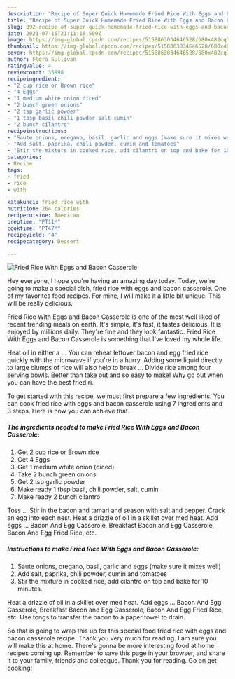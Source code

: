 ```yaml
---
description: "Recipe of Super Quick Homemade Fried Rice With Eggs and Bacon Casserole"
title: "Recipe of Super Quick Homemade Fried Rice With Eggs and Bacon Casserole"
slug: 892-recipe-of-super-quick-homemade-fried-rice-with-eggs-and-bacon-casserole
date: 2021-07-15T21:11:18.509Z
image: https://img-global.cpcdn.com/recipes/5158863034646528/680x482cq70/fried-rice-with-eggs-and-bacon-casserole-recipe-main-photo.jpg
thumbnail: https://img-global.cpcdn.com/recipes/5158863034646528/680x482cq70/fried-rice-with-eggs-and-bacon-casserole-recipe-main-photo.jpg
cover: https://img-global.cpcdn.com/recipes/5158863034646528/680x482cq70/fried-rice-with-eggs-and-bacon-casserole-recipe-main-photo.jpg
author: Flora Sullivan
ratingvalue: 4
reviewcount: 35898
recipeingredient:
- "2 cup rice or Brown rice"
- "4 Eggs"
- "1 medium white onion diced"
- "2 bunch green onions"
- "2 tsp garlic powder"
- "1 tbsp basil chili powder salt cumin"
- "2 bunch cilantro"
recipeinstructions:
- "Saute onions, oregano, basil, garlic and eggs (make sure it mixes well)"
- "Add salt, paprika, chili powder, cumin and tomatoes"
- "Stir the mixture in cooked rice, add cilantro on top and bake for 10 minutes."
categories:
- Recipe
tags:
- fried
- rice
- with

katakunci: fried rice with 
nutrition: 264 calories
recipecuisine: American
preptime: "PT11M"
cooktime: "PT47M"
recipeyield: "4"
recipecategory: Dessert

---
```



![Fried Rice With Eggs and Bacon Casserole](https://img-global.cpcdn.com/recipes/5158863034646528/680x482cq70/fried-rice-with-eggs-and-bacon-casserole-recipe-main-photo.jpg)

Hey everyone, I hope you're having an amazing day today. Today, we're going to make a special dish, fried rice with eggs and bacon casserole. One of my favorites food recipes. For mine, I will make it a little bit unique. This will be really delicious.

Fried Rice With Eggs and Bacon Casserole is one of the most well liked of recent trending meals on earth. It's simple, it's fast, it tastes delicious. It is enjoyed by millions daily. They're fine and they look fantastic. Fried Rice With Eggs and Bacon Casserole is something that I've loved my whole life.

Heat oil in either a … You can reheat leftover bacon and egg fried rice quickly with the microwave if you&#39;re in a hurry. Adding some liquid directly to large clumps of rice will also help to break … Divide rice among four serving bowls. Better than take out and so easy to make! Why go out when you can have the best fried ri.


To get started with this recipe, we must first prepare a few ingredients. You can cook fried rice with eggs and bacon casserole using 7 ingredients and 3 steps. Here is how you can achieve that.

<!--inarticleads1-->

##### The ingredients needed to make Fried Rice With Eggs and Bacon Casserole:

1. Get 2 cup rice or Brown rice
1. Get 4 Eggs
1. Get 1 medium white onion (diced)
1. Take 2 bunch green onions
1. Get 2 tsp garlic powder
1. Make ready 1 tbsp basil, chili powder, salt, cumin
1. Make ready 2 bunch cilantro


Toss … Stir in the bacon and tamari and season with salt and pepper. Crack an egg into each nest. Heat a drizzle of oil in a skillet over med heat. Add eggs … Bacon And Egg Casserole, Breakfast Bacon and Egg Casserole, Bacon And Egg Fried Rice, etc. 

<!--inarticleads2-->

##### Instructions to make Fried Rice With Eggs and Bacon Casserole:

1. Saute onions, oregano, basil, garlic and eggs (make sure it mixes well)
1. Add salt, paprika, chili powder, cumin and tomatoes
1. Stir the mixture in cooked rice, add cilantro on top and bake for 10 minutes.


Heat a drizzle of oil in a skillet over med heat. Add eggs … Bacon And Egg Casserole, Breakfast Bacon and Egg Casserole, Bacon And Egg Fried Rice, etc. Use tongs to transfer the bacon to a paper towel to drain. 

So that is going to wrap this up for this special food fried rice with eggs and bacon casserole recipe. Thank you very much for reading. I am sure you will make this at home. There's gonna be more interesting food at home recipes coming up. Remember to save this page in your browser, and share it to your family, friends and colleague. Thank you for reading. Go on get cooking!
